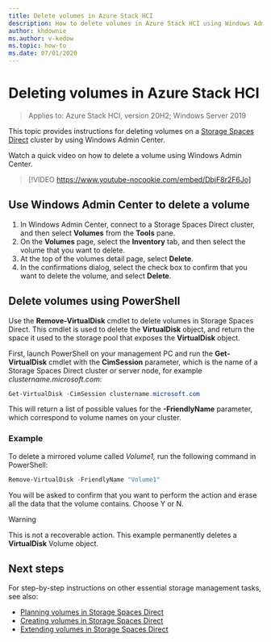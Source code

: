 ```yaml
---
title: Delete volumes in Azure Stack HCI
description: How to delete volumes in Azure Stack HCI using Windows Admin Center and PowerShell.
author: khdownie
ms.author: v-kedow
ms.topic: how-to
ms.date: 07/01/2020
---
```


# Deleting volumes in Azure Stack HCI

> Applies to: Azure Stack HCI, version 20H2; Windows Server 2019

This topic provides instructions for deleting volumes on a [Storage Spaces Direct](/windows-server/storage/storage-spaces/storage-spaces-direct-overview) cluster by using Windows Admin Center.

Watch a quick video on how to delete a volume using Windows Admin Center.

> [!VIDEO https://www.youtube-nocookie.com/embed/DbjF8r2F6Jo]

## Use Windows Admin Center to delete a volume

1. In Windows Admin Center, connect to a Storage Spaces Direct cluster, and then select **Volumes** from the **Tools** pane.
2. On the **Volumes** page, select the **Inventory** tab, and then select the volume that you want to delete.
3. At the top of the volumes detail page, select **Delete**.
4. In the confirmations dialog, select the check box to confirm that you want to delete the volume, and select **Delete**.

## Delete volumes using PowerShell

Use the **Remove-VirtualDisk** cmdlet to delete volumes in Storage Spaces Direct. This cmdlet is used to delete the **VirtualDisk** object, and return the space it used to the storage pool that exposes the **VirtualDisk** object.

First, launch PowerShell on your management PC and run the **Get-VirtualDisk** cmdlet with the **CimSession** parameter, which is the name of a Storage Spaces Direct cluster or server node, for example *clustername.microsoft.com*:

```PowerShell
Get-VirtualDisk -CimSession clustername.microsoft.com
```

This will return a list of possible values for the **-FriendlyName** parameter, which correspond to volume names on your cluster.

### Example

To delete a mirrored volume called *Volume1,* run the following command in PowerShell:

```PowerShell
Remove-VirtualDisk -FriendlyName "Volume1"
```

You will be asked to confirm that you want to perform the action and erase all the data that the volume contains. Choose Y or N.

   > [!WARNING]
   > This is not a recoverable action. This example permanently deletes a **VirtualDisk** Volume object.

## Next steps

For step-by-step instructions on other essential storage management tasks, see also:

- [Planning volumes in Storage Spaces Direct](../concepts/plan-volumes.md)
- [Creating volumes in Storage Spaces Direct](create-volumes.md)
- [Extending volumes in Storage Spaces Direct](extend-volumes.md)